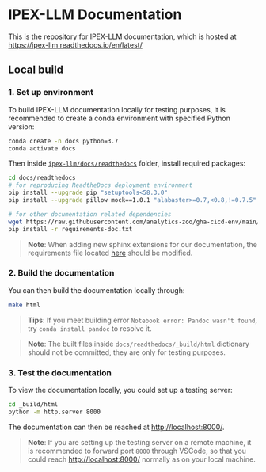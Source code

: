 # IPEX-LLM Documentation
This is the repository for IPEX-LLM documentation, which is hosted at https://ipex-llm.readthedocs.io/en/latest/

## Local build
### 1. Set up environment
To build IPEX-LLM documentation locally for testing purposes, it is recommended to create a conda environment with specified Python version:

```bash
conda create -n docs python=3.7
conda activate docs
```

Then inside [`ipex-llm/docs/readthedocs`](.) folder, install required packages:

```bash
cd docs/readthedocs
# for reproducing ReadtheDocs deployment environment
pip install --upgrade pip "setuptools<58.3.0"
pip install --upgrade pillow mock==1.0.1 "alabaster>=0.7,<0.8,!=0.7.5" commonmark==0.9.1 recommonmark==0.5.0 sphinx sphinx-rtd-theme "readthedocs-sphinx-ext<2.3"

# for other documentation related dependencies
wget https://raw.githubusercontent.com/analytics-zoo/gha-cicd-env/main/python-requirements/requirements-doc.txt
pip install -r requirements-doc.txt
```
> **Note**: When adding new sphinx extensions for our documentation, the requirements file located [here](https://raw.githubusercontent.com/analytics-zoo/gha-cicd-env/main/python-requrirements/requirements-doc.txt) should be modified.
### 2. Build the documentation
You can then build the documentation locally through:
```bash
make html
```
> **Tips**: If you meet building error `Notebook error: Pandoc wasn't found`, try `conda install pandoc` to resolve it.

> **Note**: The built files inside `docs/readthedocs/_build/html` dictionary should not be committed, they are only for testing purposes.

### 3. Test the documentation
To view the documentation locally, you could set up a testing server:
```bash
cd _build/html
python -m http.server 8000
```
The documentation can then be reached at [http://localhost:8000/](http://localhost:8000/).

> **Note**: If you are setting up the testing server on a remote machine, it is recommended to forward port `8000` through VSCode, so that you could reach [http://localhost:8000/](http://localhost:8000/) normally as on your local machine.